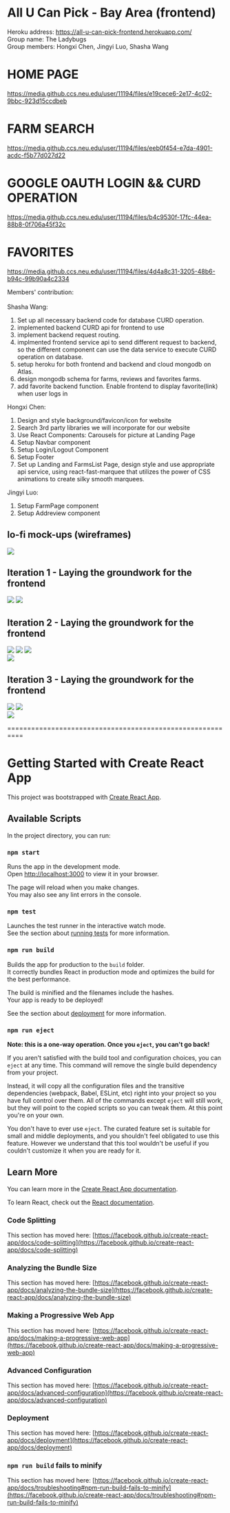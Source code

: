 # All U Can Pick - Bay Area (frontend) <br />
Heroku address: https://all-u-can-pick-frontend.herokuapp.com/  <br />
Group name: The Ladybugs <br />
Group members: Hongxi Chen, Jingyi Luo, Shasha Wang <br />
# HOME PAGE
https://media.github.ccs.neu.edu/user/11194/files/e19cece6-2e17-4c02-9bbc-923d15ccdbeb

# FARM SEARCH

https://media.github.ccs.neu.edu/user/11194/files/eeb0f454-e7da-4901-acdc-f5b77d027d22

# GOOGLE OAUTH LOGIN && CURD OPERATION

https://media.github.ccs.neu.edu/user/11194/files/b4c9530f-17fc-44ea-88b8-0f706a45f32c

# FAVORITES

https://media.github.ccs.neu.edu/user/11194/files/4d4a8c31-3205-48b6-b94c-99b90a4c2334


Members' contribution:<br /><br />
Shasha Wang: 
1. Set up all necessary backend code for database CURD operation. 
2. implemented backend CURD api for frontend to use
3. implement backend request routing.
4. implmented frontend service api to send different request to backend, so the different component can use the data service to execute CURD operation on database.
5. setup heroku for both frontend and backend and cloud mongodb on Atlas. 
6. design mongodb schema for farms, reviews and favorites farms.
7. add favorite backend function. Enable frontend to display favorite(link) when user logs in  <br />

Hongxi Chen:
1.	Design and style background/favicon/icon for website
2.  Search 3rd party libraries we will incorporate for our website
3.  Use React Components: Carousels for picture at Landing Page
4.	Setup Navbar component
5.	Setup Login/Logout Component
6.  Setup Footer
7.	Set up Landing and FarmsList Page, design style and use appropriate api service, using react-fast-marquee that utilizes the power of CSS animations to create silky smooth marquees. <br />

Jingyi Luo:
1.	Setup FarmPage component
2.	Setup Addreview component


## lo-fi mock-ups (wireframes) 
![](readmeSource/framework.png)
## Iteration 1 - Laying the groundwork for the frontend

![](readmeSource/landingPage-1.png)
![](readmeSource/farmlist-1.png)

## Iteration 2 - Laying the groundwork for the frontend

![](readmeSource/landingPage-2.png)
![](readmeSource/landingPage-3.png)
![](readmeSource/farmlist-2.png)   
![](readmeSource/FarmPage.png)

## Iteration 3 - Laying the groundwork for the frontend

![](readmeSource/landingPage-4.png)
![](readmeSource/farmlist-3.png)   
![](readmeSource/FarmPage.png)  
                                                  






==========================================================
# Getting Started with Create React App

This project was bootstrapped with [Create React App](https://github.com/facebook/create-react-app).

## Available Scripts

In the project directory, you can run:

### `npm start`

Runs the app in the development mode.\
Open [http://localhost:3000](http://localhost:3000) to view it in your browser.

The page will reload when you make changes.\
You may also see any lint errors in the console.

### `npm test`

Launches the test runner in the interactive watch mode.\
See the section about [running tests](https://facebook.github.io/create-react-app/docs/running-tests) for more information.

### `npm run build`

Builds the app for production to the `build` folder.\
It correctly bundles React in production mode and optimizes the build for the best performance.

The build is minified and the filenames include the hashes.\
Your app is ready to be deployed!

See the section about [deployment](https://facebook.github.io/create-react-app/docs/deployment) for more information.

### `npm run eject`

**Note: this is a one-way operation. Once you `eject`, you can't go back!**

If you aren't satisfied with the build tool and configuration choices, you can `eject` at any time. This command will remove the single build dependency from your project.

Instead, it will copy all the configuration files and the transitive dependencies (webpack, Babel, ESLint, etc) right into your project so you have full control over them. All of the commands except `eject` will still work, but they will point to the copied scripts so you can tweak them. At this point you're on your own.

You don't have to ever use `eject`. The curated feature set is suitable for small and middle deployments, and you shouldn't feel obligated to use this feature. However we understand that this tool wouldn't be useful if you couldn't customize it when you are ready for it.

## Learn More

You can learn more in the [Create React App documentation](https://facebook.github.io/create-react-app/docs/getting-started).

To learn React, check out the [React documentation](https://reactjs.org/).

### Code Splitting

This section has moved here: [https://facebook.github.io/create-react-app/docs/code-splitting](https://facebook.github.io/create-react-app/docs/code-splitting)

### Analyzing the Bundle Size

This section has moved here: [https://facebook.github.io/create-react-app/docs/analyzing-the-bundle-size](https://facebook.github.io/create-react-app/docs/analyzing-the-bundle-size)

### Making a Progressive Web App

This section has moved here: [https://facebook.github.io/create-react-app/docs/making-a-progressive-web-app](https://facebook.github.io/create-react-app/docs/making-a-progressive-web-app)

### Advanced Configuration

This section has moved here: [https://facebook.github.io/create-react-app/docs/advanced-configuration](https://facebook.github.io/create-react-app/docs/advanced-configuration)

### Deployment

This section has moved here: [https://facebook.github.io/create-react-app/docs/deployment](https://facebook.github.io/create-react-app/docs/deployment)

### `npm run build` fails to minify

This section has moved here: [https://facebook.github.io/create-react-app/docs/troubleshooting#npm-run-build-fails-to-minify](https://facebook.github.io/create-react-app/docs/troubleshooting#npm-run-build-fails-to-minify)
